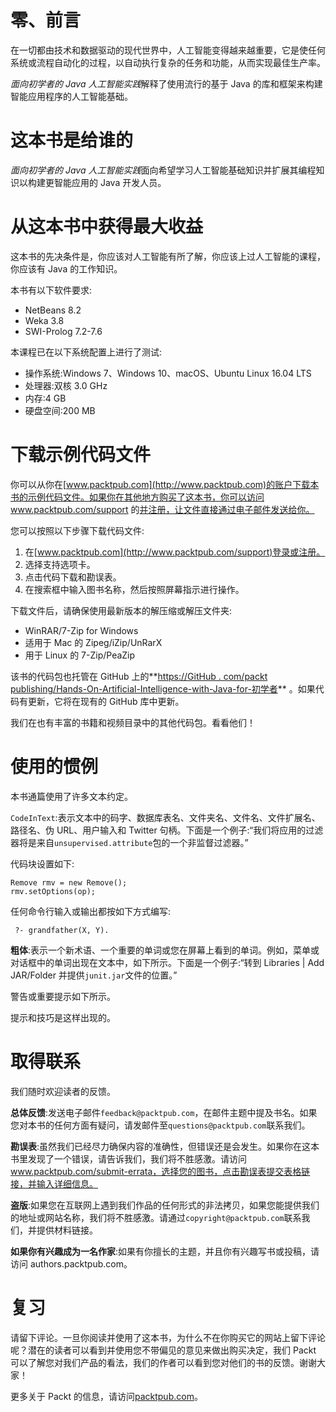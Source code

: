 

# 零、前言

在一切都由技术和数据驱动的现代世界中，人工智能变得越来越重要，它是使任何系统或流程自动化的过程，以自动执行复杂的任务和功能，从而实现最佳生产率。

*面向初学者的 Java 人工智能实践*解释了使用流行的基于 Java 的库和框架来构建智能应用程序的人工智能基础。



# 这本书是给谁的

*面向初学者的 Java 人工智能实践*面向希望学习人工智能基础知识并扩展其编程知识以构建更智能应用的 Java 开发人员。



# 从这本书中获得最大收益

这本书的先决条件是，你应该对人工智能有所了解，你应该上过人工智能的课程，你应该有 Java 的工作知识。

本书有以下软件要求:

*   NetBeans 8.2
*   Weka 3.8
*   SWI-Prolog 7.2-7.6

本课程已在以下系统配置上进行了测试:

*   操作系统:Windows 7、Windows 10、macOS、Ubuntu Linux 16.04 LTS
*   处理器:双核 3.0 GHz
*   内存:4 GB
*   硬盘空间:200 MB



# 下载示例代码文件

你可以从你在[www.packtpub.com](http://www.packtpub.com)的账户下载本书的示例代码文件。如果你在其他地方购买了这本书，你可以访问 www.packtpub.com/support 的[并注册，让文件直接通过电子邮件发送给你。](http://www.packtpub.com/support)

您可以按照以下步骤下载代码文件:

1.  在[www.packtpub.com](http://www.packtpub.com/support)登录或注册。
2.  选择支持选项卡。
3.  点击代码下载和勘误表。
4.  在搜索框中输入图书名称，然后按照屏幕指示进行操作。

下载文件后，请确保使用最新版本的解压缩或解压文件夹:

*   WinRAR/7-Zip for Windows
*   适用于 Mac 的 Zipeg/iZip/UnRarX
*   用于 Linux 的 7-Zip/PeaZip

该书的代码包也托管在 GitHub 上的**[https://GitHub . com/packt publishing/Hands-On-Artificial-Intelligence-with-Java-for-初学者](https://github.com/PacktPublishing/Hands-On-Artificial-Intelligence-with-Java-for-Beginners)** 。如果代码有更新，它将在现有的 GitHub 库中更新。

我们在也有丰富的书籍和视频目录中的其他代码包。看看他们！



# 使用的惯例

本书通篇使用了许多文本约定。

`CodeInText`:表示文本中的码字、数据库表名、文件夹名、文件名、文件扩展名、路径名、伪 URL、用户输入和 Twitter 句柄。下面是一个例子:“我们将应用的过滤器将是来自`unsupervised.attribute`包的一个非监督过滤器。”

代码块设置如下:

```
Remove rmv = new Remove();
rmv.setOptions(op);
```

任何命令行输入或输出都按如下方式编写:

```
 ?- grandfather(X, Y). 
```

**粗体**:表示一个新术语、一个重要的单词或您在屏幕上看到的单词。例如，菜单或对话框中的单词出现在文本中，如下所示。下面是一个例子:“转到 Libraries | Add JAR/Folder 并提供`junit.jar`文件的位置。”

警告或重要提示如下所示。

提示和技巧是这样出现的。



# 取得联系

我们随时欢迎读者的反馈。

**总体反馈**:发送电子邮件`feedback@packtpub.com`，在邮件主题中提及书名。如果您对本书的任何方面有疑问，请发邮件至`questions@packtpub.com`联系我们。

**勘误表**:虽然我们已经尽力确保内容的准确性，但错误还是会发生。如果你在这本书里发现了一个错误，请告诉我们，我们将不胜感激。请访问 www.packtpub.com/submit-errata，选择您的图书，点击勘误表提交表格链接，并输入详细信息。

**盗版**:如果您在互联网上遇到我们作品的任何形式的非法拷贝，如果您能提供我们的地址或网站名称，我们将不胜感激。请通过`copyright@packtpub.com`联系我们，并提供材料链接。

**如果你有兴趣成为一名作家**:如果有你擅长的主题，并且你有兴趣写书或投稿，请访问 authors.packtpub.com。



# 复习

请留下评论。一旦你阅读并使用了这本书，为什么不在你购买它的网站上留下评论呢？潜在的读者可以看到并使用您不带偏见的意见来做出购买决定，我们 Packt 可以了解您对我们产品的看法，我们的作者可以看到您对他们的书的反馈。谢谢大家！

更多关于 Packt 的信息，请访问[packtpub.com](https://www.packtpub.com/)。